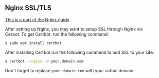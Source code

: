 ## Nginx SSL/TLS

[This is a part of the Nginx guide](/nginx.md)

After setting up Nginx, you may want to setup SSL through Nginx via Cerbot. To get Certbot, run the following command:
```sh
$ sudo apt install certbot
```
After installing Certbot run the following command to add SSL to your site:
```sh
$ certbot --nginx -d your.domain.com
```
Don't forget to replace `your.domain.com` with your actual domain.
